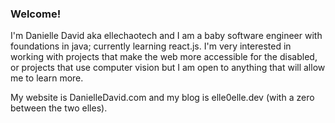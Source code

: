 ### Welcome!
I'm Danielle David aka ellechaotech and I am a baby software engineer with foundations in java; currently learning react.js.
I'm very interested in working with projects that make the web more accessible for the disabled, or
projects that use computer vision but I am open to anything that will allow me to learn more. 

My website is DanielleDavid.com and my blog is elle0elle.dev (with a zero between the two elles).
  
  
<!--
**daniellemdavid/daniellemdavid** is a ✨ _special_ ✨ repository because its `README.md` (this file) appears on your GitHub profile.

Here are some ideas to get you started:

- 🔭 I’m currently working on ...
- 🌱 I’m currently learning ...
- 👯 I’m looking to collaborate on ...
- 🤔 I’m looking for help with ...
- 💬 Ask me about ...
- 📫 How to reach me: ...
- 😄 Pronouns: ...
- ⚡ Fun fact: ...
-->
